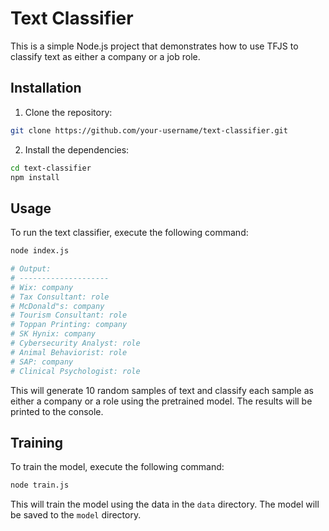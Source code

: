 # Text Classifier

This is a simple Node.js project that demonstrates how to use TFJS to classify text as either a company or a job role.

## Installation

1. Clone the repository:

```bash
git clone https://github.com/your-username/text-classifier.git
```

2. Install the dependencies:

```bash
cd text-classifier
npm install
```

## Usage

To run the text classifier, execute the following command:

```bash
node index.js

# Output:
# --------------------
# Wix: company
# Tax Consultant: role
# McDonald"s: company
# Tourism Consultant: role
# Toppan Printing: company
# SK Hynix: company
# Cybersecurity Analyst: role
# Animal Behaviorist: role
# SAP: company
# Clinical Psychologist: role
```

This will generate 10 random samples of text and classify each sample as either a company or a role using the pretrained model. The results will be printed to the console.

## Training

To train the model, execute the following command:

```bash
node train.js
```

This will train the model using the data in the `data` directory. The model will be saved to the `model` directory.